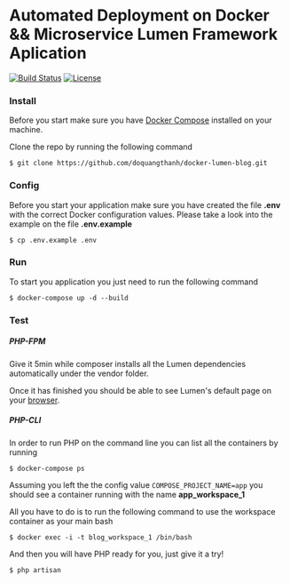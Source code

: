 # Automated Deployment on Docker && Microservice Lumen Framework Aplication 
[![Build Status](https://travis-ci.org/doquangthanh/docker-lumen-blog.svg?branch=master)](https://travis-ci.org/doquangthanh/docker-lumen-blog)
[![License](https://poser.pugx.org/doquangthanh/docker-lumen-blog/license.svg)](https://packagist.org/packages/laravel/lumen-framework)

### Install

Before you start make sure you have [Docker Compose](https://docs.docker.com/compose/install/) installed on your machine.

Clone the repo by running the following command

``
    $ git clone https://github.com/doquangthanh/docker-lumen-blog.git
``

### Config
Before you start your application make sure you have created the file **.env** with the correct Docker configuration values. Please take a look into the example on the file **.env.example**

``
    $ cp .env.example .env
``

### Run

To start you application you just need to run the following command 

``
    $ docker-compose up -d --build
``    

### Test
##### PHP-FPM
Give it 5min while composer installs all the Lumen dependencies automatically under the vendor folder.

Once it has finished you should be able to see Lumen's default page on your [browser](http://127.0.0.1).

##### PHP-CLI
In order to run PHP on the command line you can list all the containers by running 

    $ docker-compose ps
    
Assuming you left the the config value `COMPOSE_PROJECT_NAME=app` you should see a container running with the name **app_workspace_1**


All you have to do is to run the following command to use the workspace container as your main bash 

    $ docker exec -i -t blog_workspace_1 /bin/bash

And then you will have PHP ready for you, just give it a try!

    $ php artisan

